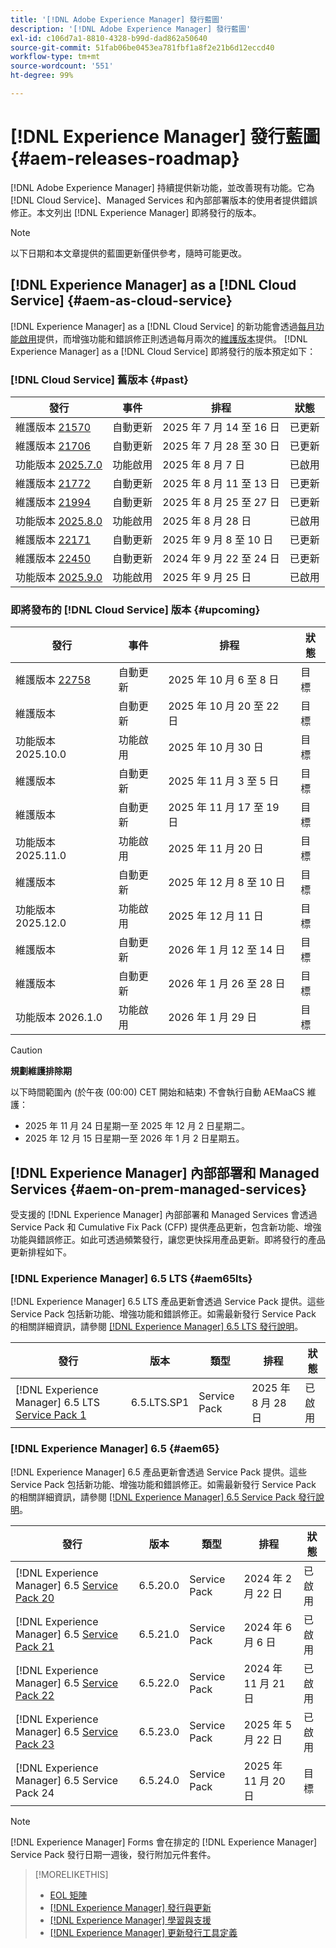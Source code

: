 ```yaml
---
title: '[!DNL Adobe Experience Manager] 發行藍圖'
description: '[!DNL Adobe Experience Manager] 發行藍圖'
exl-id: c106d7a1-8810-4328-b99d-dad862a50640
source-git-commit: 51fab06be0453ea781fbf1a8f2e21b6d12eccd40
workflow-type: tm+mt
source-wordcount: '551'
ht-degree: 99%

---
```



# [!DNL Experience Manager] 發行藍圖 {#aem-releases-roadmap}

[!DNL Adobe Experience Manager] 持續提供新功能，並改善現有功能。它為 [!DNL Cloud Service]、Managed Services 和內部部署版本的使用者提供錯誤修正。本文列出 [!DNL Experience Manager] 即將發行的版本。

>[!NOTE]
>
>以下日期和本文章提供的藍圖更新僅供參考，隨時可能更改。

## [!DNL Experience Manager] as a [!DNL Cloud Service] {#aem-as-cloud-service}

[!DNL Experience Manager] as a [!DNL Cloud Service] 的新功能會透過[每月功能啟用](https://experienceleague.adobe.com/zh-hant/docs/experience-manager-cloud-service/content/release-notes/release-notes/release-notes-current)提供，而增強功能和錯誤修正則透過每月兩次的[維護版本](https://experienceleague.adobe.com/zh-hant/docs/experience-manager-cloud-service/content/release-notes/maintenance/latest)提供。
[!DNL Experience Manager] as a [!DNL Cloud Service] 即將發行的版本預定如下：

### [!DNL Cloud Service] 舊版本 {#past}

| 發行 | 事件 | 排程 | 狀態 |
|---|---|---|---|
| 維護版本 [21570](https://experienceleague.adobe.com/zh-hant/docs/experience-manager-cloud-service/content/release-notes/maintenance/2025/2025-7-0#21570) | 自動更新 | 2025 年 7 月 14 至 16 日 | 已更新 |
| 維護版本 [21706](https://experienceleague.adobe.com/zh-hant/docs/experience-manager-cloud-service/content/release-notes/maintenance/2025/2025-7-0#21706) | 自動更新 | 2025 年 7 月 28 至 30 日 | 已更新 |
| 功能版本 [2025.7.0](https://experienceleague.adobe.com/zh-hant/docs/experience-manager-cloud-service/content/release-notes/release-notes/2025/release-notes-2025-7-0) | 功能啟用 | 2025 年 8 月 7 日 | 已啟用 |
| 維護版本 [21772](https://experienceleague.adobe.com/zh-hant/docs/experience-manager-cloud-service/content/release-notes/maintenance/2025/2025-8-0#21772) | 自動更新 | 2025 年 8 月 11 至 13 日 | 已更新 |
| 維護版本 [21994](https://experienceleague.adobe.com/zh-hant/docs/experience-manager-cloud-service/content/release-notes/maintenance/2025/2025-8-0#21994) | 自動更新 | 2025 年 8 月 25 至 27 日 | 已更新 |
| 功能版本 [2025.8.0](https://experienceleague.adobe.com/zh-hant/docs/experience-manager-cloud-service/content/release-notes/release-notes/2025/release-notes-2025-8-0) | 功能啟用 | 2025 年 8 月 28 日 | 已啟用 |
| 維護版本 [22171](https://experienceleague.adobe.com/zh-hant/docs/experience-manager-cloud-service/content/release-notes/maintenance/2025/2025-9-0#22171) | 自動更新 | 2025 年 9 月 8 至 10 日 | 已更新 |
| 維護版本 [22450](https://experienceleague.adobe.com/zh-hant/docs/experience-manager-cloud-service/content/release-notes/maintenance/2025/2025-9-0#22450) | 自動更新 | 2024 年 9 月 22 至 24 日 | 已更新 |
| 功能版本 [2025.9.0](https://experienceleague.adobe.com/zh-hant/docs/experience-manager-cloud-service/content/release-notes/release-notes/release-notes-current) | 功能啟用 | 2025 年 9 月 25 日 | 已啟用 |

### 即將發布的 [!DNL Cloud Service] 版本 {#upcoming}

| 發行 | 事件 | 排程 | 狀態 |
|---|---|---|---|
| 維護版本 [22758](https://experienceleague.adobe.com/zh-hant/docs/experience-manager-cloud-service/content/release-notes/maintenance/latest) | 自動更新 | 2025 年 10 月 6 至 8 日 | 目標 |
| 維護版本 | 自動更新 | 2025 年 10 月 20 至 22 日 | 目標 |
| 功能版本 2025.10.0 | 功能啟用 | 2025 年 10 月 30 日 | 目標 |
| 維護版本 | 自動更新 | 2025 年 11 月 3 至 5 日 | 目標 |
| 維護版本 | 自動更新 | 2025 年 11 月 17 至 19 日 | 目標 |
| 功能版本 2025.11.0 | 功能啟用 | 2025 年 11 月 20 日 | 目標 |
| 維護版本 | 自動更新 | 2025 年 12 月 8 至 10 日 | 目標 |
| 功能版本 2025.12.0 | 功能啟用 | 2025 年 12 月 11 日 | 目標 |
| 維護版本 | 自動更新 | 2026 年 1 月 12 至 14 日 | 目標 |
| 維護版本 | 自動更新 | 2026 年 1 月 26 至 28 日 | 目標 |
| 功能版本 2026.1.0 | 功能啟用 | 2026 年 1 月 29 日 | 目標 |

>[!CAUTION]
>
>**規劃維護排除期**
>
> 以下時間範圍內 (於午夜 (00:00) CET 開始和結束) 不會執行自動 AEMaaCS 維護：
>
>* 2025 年 11 月 24 日星期一至 2025 年 12 月 2 日星期二。
>* 2025 年 12 月 15 日星期一至 2026 年 1 月 2 日星期五。

## [!DNL Experience Manager] 內部部署和 Managed Services {#aem-on-prem-managed-services}

受支援的 [!DNL Experience Manager] 內部部署和 Managed Services 會透過 Service Pack 和 Cumulative Fix Pack (CFP) 提供產品更新，包含新功能、增強功能與錯誤修正。如此可透過頻繁發行，讓您更快採用產品更新。即將發行的產品更新排程如下。

### [!DNL Experience Manager] 6.5 LTS {#aem65lts}

[!DNL Experience Manager] 6.5 LTS 產品更新會透過 Service Pack 提供。這些 Service Pack 包括新功能、增強功能和錯誤修正。如需最新發行 Service Pack 的相關詳細資訊，請參閱 [[!DNL Experience Manager] 6.5 LTS 發行說明](https://experienceleague.adobe.com/zh-hant/docs/experience-manager-65-lts/content/release-notes/release-notes)。

| 發行 | 版本 | 類型 | 排程 | 狀態 |
|---|---|---|---|---|
| [!DNL Experience Manager] 6.5 LTS [Service Pack 1](https://experienceleague.adobe.com/zh-hant/docs/experience-manager-65-lts/content/release-notes/release-notes) | 6.5.LTS.SP1 | Service Pack | 2025 年 8 月 28 日 | 已啟用 |

### [!DNL Experience Manager] 6.5 {#aem65}

[!DNL Experience Manager] 6.5 產品更新會透過 Service Pack 提供。這些 Service Pack 包括新功能、增強功能和錯誤修正。如需最新發行 Service Pack 的相關詳細資訊，請參閱 [[!DNL Experience Manager] 6.5 Service Pack 發行說明](https://experienceleague.adobe.com/zh-hant/docs/experience-manager-65/content/release-notes/release-notes)。

| 發行 | 版本 | 類型 | 排程 | 狀態 |
|---|---|---|---|---|
| [!DNL Experience Manager] 6.5 [Service Pack 20](https://experienceleague.adobe.com/zh-hant/docs/experience-manager-65/content/release-notes/service-pack/6-5-20) | 6.5.20.0 | Service Pack | 2024 年 2 月 22 日 | 已啟用 |
| [!DNL Experience Manager] 6.5 [Service Pack 21](https://experienceleague.adobe.com/zh-hant/docs/experience-manager-65/content/release-notes/service-pack/6-5-21) | 6.5.21.0 | Service Pack | 2024 年 6 月 6 日 | 已啟用 |
| [!DNL Experience Manager] 6.5 [Service Pack 22](https://experienceleague.adobe.com/zh-hant/docs/experience-manager-65/content/release-notes/service-pack/6-5-22) | 6.5.22.0 | Service Pack | 2024 年 11 月 21 日 | 已啟用 |
| [!DNL Experience Manager] 6.5 [Service Pack 23](https://experienceleague.adobe.com/zh-hant/docs/experience-manager-65/content/release-notes/release-notes) | 6.5.23.0 | Service Pack | 2025 年 5 月 22 日 | 已啟用 |
| [!DNL Experience Manager] 6.5 Service Pack 24 | 6.5.24.0 | Service Pack | 2025 年 11 月 20 日 | 目標 |

>[!NOTE]
>
>[!DNL Experience Manager] Forms 會在排定的 [!DNL Experience Manager] Service Pack 發行日期一週後，發行附加元件套件。

>[!MORELIKETHIS]
>
>* [EOL 矩陣](https://helpx.adobe.com/tw/support/programs/eol-matrix.html)
>* [[!DNL Experience Manager] 發行與更新](https://experienceleague.adobe.com/zh-hant/docs/experience-manager-release-information/aem-release-updates/aem-releases-updates)
>* [[!DNL Experience Manager] 學習與支援](https://experienceleague.adobe.com/zh-hant/docs/experience-manager-cloud-service)
>* [[!DNL Experience Manager] 更新發行工具定義](/help/using/update-release-vehicle-definitions.md)
